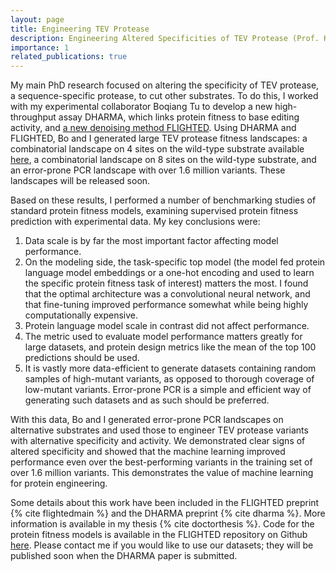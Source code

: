 ```yaml
---
layout: page
title: Engineering TEV Protease 
description: Engineering Altered Specificities of TEV Protease (Prof. Kevin Esvelt, MIT)
importance: 1
related_publications: true
---
```


My main PhD research focused on altering the specificity of TEV protease, a sequence-specific protease, to cut other substrates. To do this, I worked with my experimental collaborator Boqiang Tu to develop a new high-throughput assay DHARMA, which links protein fitness to base editing activity, and [a new denoising method FLIGHTED](flighted.html). Using DHARMA and FLIGHTED, Bo and I generated large TEV protease fitness landscapes: a combinatorial landscape on 4 sites on the wild-type substrate available [here](https://zenodo.org/records/10779337), a combinatorial landscape on 8 sites on the wild-type substrate, and an error-prone PCR landscape with over 1.6 million variants. These landscapes will be released soon.

Based on these results, I performed a number of benchmarking studies of standard protein fitness models, examining supervised protein fitness prediction with experimental data. My key conclusions were:

1. Data scale is by far the most important factor affecting model performance.
2. On the modeling side, the task-specific top model (the model fed protein language model embeddings or a one-hot encoding and used to learn the specific protein fitness task of interest) matters the most. I found that the optimal architecture was a convolutional neural network, and that fine-tuning improved performance somewhat while being highly computationally expensive. 
3. Protein language model scale in contrast did not affect performance. 
4. The metric used to evaluate model performance matters greatly for large datasets, and protein design metrics like the mean of the top 100 predictions should be used.
5. It is vastly more data-efficient to generate datasets containing random samples of high-mutant variants, as opposed to thorough coverage of low-mutant variants. Error-prone PCR is a simple and efficient way of generating such datasets and as such should be preferred.

With this data, Bo and I generated error-prone PCR landscapes on alternative substrates and used those to engineer TEV protease variants with alternative specificity and activity. We demonstrated clear signs of altered specificity and showed that the machine learning improved performance even over the best-performing variants in the training set of over 1.6 million variants. This demonstrates the value of machine learning for protein engineering.

Some details about this work have been included in the FLIGHTED preprint {% cite flightedmain %} and the DHARMA preprint {% cite dharma %}. More information is available in my thesis {% cite doctorthesis %}. Code for the protein fitness models is available in the FLIGHTED repository on Github [here](https://github.com/vikram-sundar/FLIGHTED_public). Please contact me if you would like to use our datasets; they will be published soon when the DHARMA paper is submitted. 
